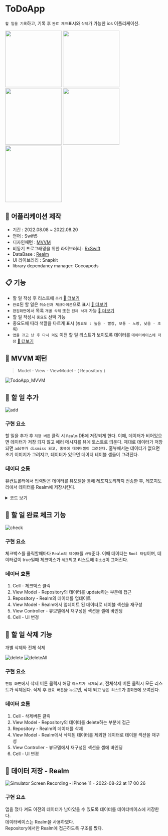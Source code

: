 # ToDoApp

`할 일을 기록`하고, 기록 후 `완료 체크`표시와 `삭제`가 가능한 ios 어플리케이션.

<div>
    <span>
        <img src="https://user-images.githubusercontent.com/75922558/185871050-2f2b11cf-6195-4609-b24e-5eb0523e6cc1.png" width="180"/>
    </span>
    <span>
        <img src="https://user-images.githubusercontent.com/75922558/185870914-28f96488-f003-4b03-9358-0fe7f4781112.png" width="180"/>
    </span>
    <span>
        <img src="https://user-images.githubusercontent.com/75922558/185870928-0710a185-9aec-4416-8967-df837c202a05.png" width="180"/>
    </span>
    <span>
        <img src="https://user-images.githubusercontent.com/75922558/185870951-024c4e3e-7ac4-44a8-aa88-2004212ee64c.png" width="180"/>
    </span>
    <span>
        <img src="https://user-images.githubusercontent.com/75922558/185870952-1d6a8ef1-9bf6-411b-9072-57d695c99a3b.png" width="180"/>
    </span>
</div>

## 🚀 어플리케이션 제작

- 기간 : 2022.08.08 ~ 2022.08.20
- 언어 : Swift5
- 디자인패턴 : [MVVM](#-mvvm-패턴)
- 비동기 프로그래밍을 위한 라이브러리 : [RxSwift](https://reactivex.io/)
- DataBase : [Realm](https://www.mongodb.com/docs/realm/sdk/swift/)
- UI 라이브러리 : Snapkit
- library dependancy manager: Cocoapods

## 📋 기능

- 할 일 작성 후 리스트에 `추가` [👀 더보기](#-할-일-추가)
- `완료`된 할 일은 `취소선과 체크아이콘`으로 표시 [👀 더보기](#-할-일-완료-체크-기능)
- `편집화면`에서 목록 `개별 삭제` 또는 `전체 삭제` 가능 [👀 더보기](#-할-일-삭제-기능)
- 할 일 작성시 `중요도` 선택 가능
- 중요도에 따라 색깔을 다르게 표시 (`중요도 : 높음 - 빨강, 보통 - 노랑, 낮음 - 초록`)
- `앱을 끄고 난 후 다시 켜도` 이전 할 일 리스트가 보이도록 데이터를 `데이터베이스에 저장` [👀 더보기](#-데이터-저장---realm)

## 📍 MVVM 패턴

> Model - View - ViewModel - ( Repository )

![TodoApp_MVVM](https://user-images.githubusercontent.com/75922558/185940578-201b22e7-8659-4a76-a064-da754dd45cd9.png)

## 📍 할 일 추가

![add](https://user-images.githubusercontent.com/75922558/185876957-9bac21ed-8307-4452-b40d-b441589bb4c1.gif)

### 구현 요소

할 일을 추가 후 `저장 버튼` 클릭 시 `Realm` DB에 저장되게 한다. 이때, 데이터가 비어있으면 데이터가 저장 되지 않고 에러 메시지를 뷰에 토스트로 띄운다. 제대로 데이터가 저장되면 `add뷰가 dismiss 되고, 홈뷰에 데이터셀이 그려진다.` 홈뷰에서는 데이터가 없으면 초기 이미지가 그려지고, 데이터가 있으면 데이터 테이블 셀들이 그려진다.

### 데이터 흐름

뷰컨트롤러에서 입력받은 데이터를 뷰모델을 통해 레포지토리까지 전송한 후, 레포지토리에서 데이터를 Realm에 저장시킨다.

<details>
<summary>코드 보기</summary>

```swift
// repository
func addTask(task: TasksData) -> Observable<[TasksData]> {
  return Observable<[TasksData]>.create { observer -> Disposable in
    self.tasks.append(task)
    self.tasksSubject.onNext(self.tasks)
    observer.onNext(self.tasks)

    try! self.realm.write {
      self.realm.add(task)
    }

    return Disposables.create()
  }
}

// view model
func transform(input: Input) -> Output {
  let tasks = PublishSubject<[TasksData]>.init()
  let validationError = PublishSubject<String>.init()

  input.addTask
    .withUnretained(self)
    .flatMap{ (vm, data) -> Observable<[TasksData]> in
      if data.task == "" {
        validationError.onNext("할일을 입력해주세요!")
        return Observable.empty()
      } else if data.priority?.rawValue == TasksPriority.none.rawValue {
        validationError.onNext("중요도를 선택해주세요!")
        return Observable.empty()
      }
      return vm.tasksRepository.addTask(task: data)
    }
    .subscribe(onNext: { data in
      print(data)
      tasks.onNext(data)
    })
    .disposed(by: self.disposeBag)


  return Output(tasks : tasks,
                validationError: validationError)
}

// view
output.tasks
    .withUnretained(self)
    .subscribe(onNext: { (vc, data) in
        vc.dismiss(animated: false)
    })
    .disposed(by: disposeBag)

output.validationError
    .withUnretained(self)
    .subscribe(onNext: { (vc, msg) in
        vc.view.makeToast(msg)
    })
    .disposed(by: disposeBag)
```

</details>

## 📍 할 일 완료 체크 기능

![check](https://user-images.githubusercontent.com/75922558/185876934-f1c71791-d2a8-4e6e-8fed-ef3c30ecea2c.gif)

### 구현 요소

체크박스를 클릭할때마다 `Realm의 데이터`를 `바꿔`준다. 이때 데이터는 `Bool 타입`이며, 데이터값이 true일때 체크박스가 `체크`되고 리스트에 `취소선`이 그어진다.

### 데이터 흐름

1. Cell - 체크박스 클릭
2. View Model - Repository의 데이터를 update하는 부분에 접근
3. Repository - Realm의 데이터를 업데이트
4. View Model - Realm에서 업데이트 된 데이터로 테이블 섹션을 재구성
5. View Controller - 뷰모델에서 재구성된 섹션을 셀에 바인딩
6. Cell - UI 변경

## 📍 할 일 삭제 기능

개별 삭제와 전체 삭제

![delete](https://user-images.githubusercontent.com/75922558/185876946-8f9c9ce5-52e1-49f8-8c64-0c88873189bd.gif)
![deleteAll](https://user-images.githubusercontent.com/75922558/185876953-3f7c5c0e-9c3d-4069-98bd-a612550969ce.gif)

### 구현 요소

`편집 화면`에서 삭제 버튼 클릭시 해당 `리스트가 삭제`되고, 전체삭제 버튼 클릭시 모든 리스트가 삭제된다. 삭제 후 `완료 버튼`을 누르면, 삭제 되고 `남은 리스트`가 `홈화면`에 보여진다.

### 데이터 흐름

1. Cell - 삭제버튼 클릭
2. View Model - Repository의 데이터를 delete하는 부분에 접근
3. Repository - Realm의 데이터를 삭제
4. View Model - Realm에서 삭제된 데이터를 제외한 데이터로 테이블 섹션을 재구성
5. View Controller - 뷰모델에서 재구성된 섹션을 셀에 바인딩
6. Cell - UI 변경

## 📍 데이터 저장 - Realm

![Simulator Screen Recording - iPhone 11 - 2022-08-22 at 17 00 26](https://user-images.githubusercontent.com/75922558/185870954-dc916169-aa35-4002-ad8a-7fcc80c6eeca.gif)

### 구현 요소

앱을 껐다 켜도 이전의 데이터가 남아있을 수 있도록 데이터를 데이터베이스에 저장한다. <br/>
데이터베이스는 Realm을 사용하였다. <br/>
Repository에서만 Realm에 접근하도록 구조를 짰다.
